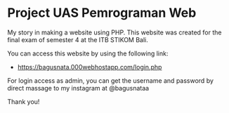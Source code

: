 # Project UAS Pemrograman Web

My story in making a website using PHP. This website was created for the final exam of semester 4 at the ITB STIKOM Bali.

You can access this website by using the following link:
  - https://bagusnata.000webhostapp.com/login.php

For login access as admin, you can get the username and password by direct massage to my instagram at @bagusnataa

Thank you!
